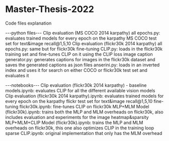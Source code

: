 # Master-Thesis-2022

Code files explanation

---python files---
Clip evaluation (MS COCO 2014 karpathy) all epochs.py: evaluates trained models for every epoch on the karpathy MS COCO test set for text&image recall@1,5,10
Clip evaluation (flickr30k 2014 karpathy) all epochs.py: same but for flickr30k
fine-tuning CLIP.py: loads in the flickr30k training set and fine-tunes CLIP on it using the CLIP loss
image caption generator.py: generates captions for images in the flickr30k dataset and saves the generated captions as json files
anserini.py: loads in an inverted index and uses it for search on either COCO or flickr30k test set and evaluates it

---notebooks---
Clip evaluation (flickr30k 2014 karpathy) - baseline models.ipynb: evaluates CLIP for all the different available vision models
Clip evaluation (flickr30k 2014 karpathy).ipynb: evaluates trained models for every epoch on the karpathy flickr test set for text&image recall@1,5,10
fine-tuning flickr30k.ipynb: fine-tunes CLIP on flickr30k
MLP+MLM Model (flickr30k).ipynb: trains both the MLP and MLM overheads on flickr30k, also includes evaluation and experiments for the image heatmap&sparsity
MLP+MLM+CLIP Model (flickr30k).ipynb: trains the MLP and MLM overheads on flickr30k, this one also optimizes CLIP in the training loop
sparse CLIP.ipynb: original implementation that only has the MLM overhead
